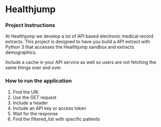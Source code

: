 # Healthjump

### Project Instructions

At Healthjump we develop a lot of API based electronic medical record extracts. This project is designed to have you build a API extract with Python 3 that accesses the Healthjump sandbox and extracts demographics.

Include a cache in your API service as well so users are not fetching the same things over and over.

### How to run the application

1. Find the URI
2. Use the GET request
3. Include a header
4. Include an API key or access token
5. Wait for the response
6. Find the filtered_list with specific patients
